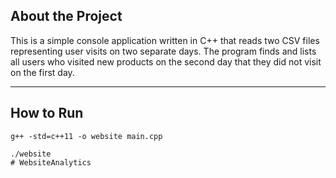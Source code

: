 ## About the Project

This is a simple console application written in C++ that reads two CSV files representing user visits on two separate days. The program finds and lists all users who visited new products on the second day that they did not visit on the first day.

---

## How to Run

```plaintext
g++ -std=c++11 -o website main.cpp

./website
# WebsiteAnalytics
